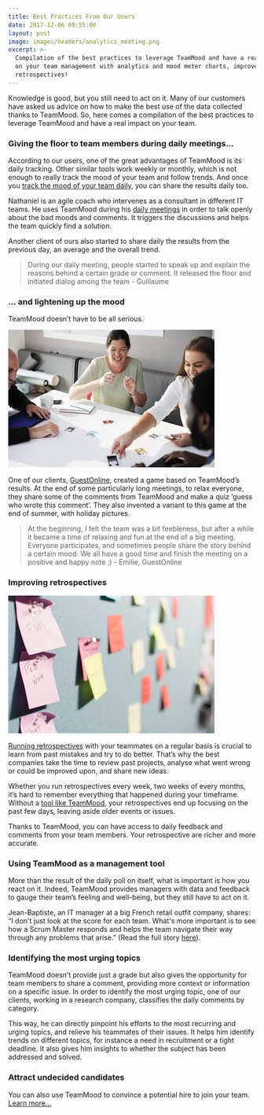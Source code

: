 ```yaml
---
title: Best Practices From Our Users
date: 2017-12-06 09:55:00
layout: post
image: images/headers/analytics_meeting.png
excerpt: >-
  Compilation of the best practices to leverage TeamMood and have a real impact
  on your team management with analytics and mood meter charts, improve your
  retrospectives!
---
```


Knowledge is good, but you still need to act on it. Many of our customers have asked us advice on how to make the best use of the data collected thanks to TeamMood. So, here comes a compilation of the best practices to leverage TeamMood and have a real impact on your team.

### Giving the floor to team members during daily meetings…

According to our users, one of the great advantages of TeamMood is its daily tracking. Other similar tools work weekly or monthly, which is not enough to really track the mood of your team and follow trends. And once you [track the mood of your team daily](/2019/03/29/why-doing-team-health-checks.html), you can share the results daily too.

Nathaniel is an agile coach who intervenes as a consultant in different IT teams. He uses TeamMood during his [daily meetings](https://blog.teammood.com/2018/04/18/best-practices-to-run-effective-daily-standup-meetings.html) in order to talk openly about the bad moods and comments. It triggers the discussions and helps the team quickly find a solution.

Another client of ours also started to share daily the results from the previous day, an average and the overall trend.

> During our daily meeting, people started to speak up and explain the reasons behind a certain grade or comment. It released the floor and initiated dialog among the team - Guillaume

### … and lightening up the mood

TeamMood doesn’t have to be all serious.

<img class="right" src="/images/posts/laughing.jpg">

One of our clients, [GuestOnline](https://www.guestonline.io/), created a game based on TeamMood’s results. At the end of some particularly long meetings, to relax everyone, they share some of the comments from TeamMood and make a quiz ‘guess who wrote this comment’. They also invented a variant to this game at the end of summer, with holiday pictures.

> At the beginning, I felt the team was a bit feebleness, but after a while it became a time of relaxing and fun at the end of a big meeting. Everyone participates, and sometimes people share the story behind a certain mood. We all have a good time and finish the meeting on a positive and happy note :) - Emilie, GuestOnline

### Improving retrospectives

<img class="right" src="/images/posts/postits.jpg">


[Running retrospectives](https://blog.teammood.com/2018/02/07/a-simple-guide-to-run-agile-retrospectives.html) with your teammates on a regular basis is crucial to learn from past mistakes and try to do better. That’s why the best companies take the time to review past projects, analyse what went wrong or could be improved upon, and share new ideas.

Whether you run retrospectives every week, two weeks of every months, it’s hard to remember everything that happened during your timeframe. Without a [tool like TeamMood](https://www.teammood.com/en/features/), your retrospectives end up focusing on the past few days, leaving aside older events or issues.

Thanks to TeamMood, you can have access to daily feedback and comments from your team members. Your retrospective are richer and more accurate.

### Using TeamMood as a management tool

More than the result of the daily poll on itself, what is important is how you react on it. Indeed, TeamMood provides managers with data and feedback to gauge their team’s feeling and well-being, but they still have to act on it.

Jean-Baptiste, an IT manager at a big French retail outfit company, shares: “I don't just look at the score for each team. What's more important is to see how a Scrum Master responds and helps the team navigate their way through any problems that arise.” (Read the full story [here](https://www.teammood.com/en/success/Success-story-scrum-masters-en.pdf)).

### Identifying the most urging topics

TeamMood doesn’t provide just a grade but also gives the opportunity for team members to share a comment, providing more context or information on a specific issue. In order to identify the most urging topic, one of our clients, working in a research company, classifies the daily comments by category.

This way, he can directly pinpoint his efforts to the most recurring and urging topics, and relieve his teammates of their issues. It helps him identify trends on different topics, for instance a need in recruitment or a tight deadline. It also gives him insights to whether the subject has been addressed and solved.

### Attract undecided candidates

You can also use TeamMood to convince a potential hire to join your team. [Learn more…](https://blog.teammood.com/2019/04/16/convincing-candidates-to-join-your-team.html)
